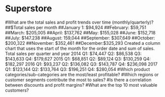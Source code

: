 # Superstore

#What are the total sales and profit trends over time (monthly/quarterly)? 
##$Total sales per month
##January 1: $94,924
##February: $59,751
##March: $205,005
##April: $137,762
##May: $155,028
##June: $152,718
##July: $147.238
##August: 159,044
##September: $307,649
##October: $200,322
##November: $352,461
##December:$325,293
Created a column chart that uses the start of the month for the order date and sum of sales.
Total sales per quarter and year
2014
Q1: $74,447
Q2: $86,538
Q3: $143,633
Q4: $179,627
2015
Q1: $68,851
Q2: $89,124
Q3: $130,259
Q4: $182,297
2016
Q1: $93,237
Q2: $136,082
Q3: $143,787
Q4: $236,098
2017
Q1: $123,144
Q2: $133,764
Q3: $196,251
Q4: $280,054
#Which product categories/sub-categories are the most/least profitable?
#Which regions or customer segments contribute the most to sales?
#Is there a correlation between discounts and profit margins?
#What are the top 10 most valuable customers?
